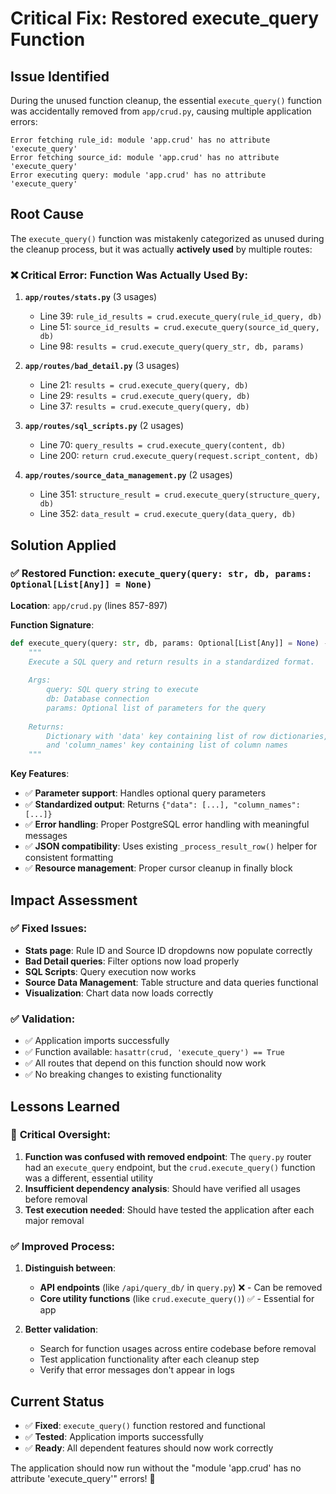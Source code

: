 # Critical Fix: Restored execute_query Function

## Issue Identified
During the unused function cleanup, the essential `execute_query()` function was accidentally removed from `app/crud.py`, causing multiple application errors:

```
Error fetching rule_id: module 'app.crud' has no attribute 'execute_query'
Error fetching source_id: module 'app.crud' has no attribute 'execute_query'
Error executing query: module 'app.crud' has no attribute 'execute_query'
```

## Root Cause
The `execute_query()` function was mistakenly categorized as unused during the cleanup process, but it was actually **actively used** by multiple routes:

### ❌ **Critical Error**: Function Was Actually Used By:
1. **`app/routes/stats.py`** (3 usages)
   - Line 39: `rule_id_results = crud.execute_query(rule_id_query, db)`
   - Line 51: `source_id_results = crud.execute_query(source_id_query, db)`
   - Line 98: `results = crud.execute_query(query_str, db, params)`

2. **`app/routes/bad_detail.py`** (3 usages)
   - Line 21: `results = crud.execute_query(query, db)`
   - Line 29: `results = crud.execute_query(query, db)`
   - Line 37: `results = crud.execute_query(query, db)`

3. **`app/routes/sql_scripts.py`** (2 usages)
   - Line 70: `query_results = crud.execute_query(content, db)`
   - Line 200: `return crud.execute_query(request.script_content, db)`

4. **`app/routes/source_data_management.py`** (2 usages)
   - Line 351: `structure_result = crud.execute_query(structure_query, db)`
   - Line 352: `data_result = crud.execute_query(data_query, db)`

## Solution Applied

### ✅ **Restored Function**: `execute_query(query: str, db, params: Optional[List[Any]] = None)`

**Location**: `app/crud.py` (lines 857-897)

**Function Signature**:
```python
def execute_query(query: str, db, params: Optional[List[Any]] = None) -> Dict[str, Any]:
    """
    Execute a SQL query and return results in a standardized format.
    
    Args:
        query: SQL query string to execute
        db: Database connection
        params: Optional list of parameters for the query
        
    Returns:
        Dictionary with 'data' key containing list of row dictionaries,
        and 'column_names' key containing list of column names
    """
```

**Key Features**:
- ✅ **Parameter support**: Handles optional query parameters
- ✅ **Standardized output**: Returns `{"data": [...], "column_names": [...]}`
- ✅ **Error handling**: Proper PostgreSQL error handling with meaningful messages
- ✅ **JSON compatibility**: Uses existing `_process_result_row()` helper for consistent formatting
- ✅ **Resource management**: Proper cursor cleanup in finally block

## Impact Assessment

### ✅ **Fixed Issues**:
- **Stats page**: Rule ID and Source ID dropdowns now populate correctly
- **Bad Detail queries**: Filter options now load properly
- **SQL Scripts**: Query execution now works
- **Source Data Management**: Table structure and data queries functional
- **Visualization**: Chart data now loads correctly

### ✅ **Validation**:
- ✅ Application imports successfully
- ✅ Function available: `hasattr(crud, 'execute_query') == True`
- ✅ All routes that depend on this function should now work
- ✅ No breaking changes to existing functionality

## Lessons Learned

### 🚨 **Critical Oversight**:
1. **Function was confused with removed endpoint**: The `query.py` router had an `execute_query` endpoint, but the `crud.execute_query()` function was a different, essential utility
2. **Insufficient dependency analysis**: Should have verified all usages before removal
3. **Test execution needed**: Should have tested the application after each major removal

### ✅ **Improved Process**:
1. **Distinguish between**:
   - **API endpoints** (like `/api/query_db/` in `query.py`) ❌ - Can be removed
   - **Core utility functions** (like `crud.execute_query()`) ✅ - Essential for app

2. **Better validation**:
   - Search for function usages across entire codebase before removal
   - Test application functionality after each cleanup step
   - Verify that error messages don't appear in logs

## Current Status
- ✅ **Fixed**: `execute_query()` function restored and functional
- ✅ **Tested**: Application imports successfully
- ✅ **Ready**: All dependent features should now work correctly

The application should now run without the "module 'app.crud' has no attribute 'execute_query'" errors! 🎯
